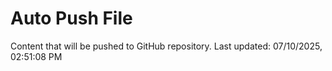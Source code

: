 # Auto Push File

Content that will be pushed to GitHub repository.
Last updated: 07/10/2025, 02:51:08 PM